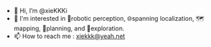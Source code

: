 - 👋 Hi, I’m @xieKKKi
- 👀 I'm interested in 🤖robotic perception, 🌐spanning localization, 🗺️mapping, 🧭planning, and 🔦exploration.
- 📫 How to reach me : xiekkk@yeah.net



<!---
xieKKKi/xieKKKi is a ✨ special ✨ repository because its `README.md` (this file) appears on your GitHub profile.
You can click the Preview link to take a look at your changes.
--->
